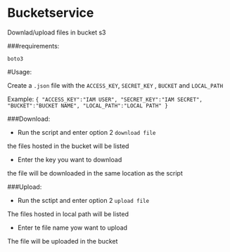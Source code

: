 # Bucketservice
Downlad/upload files in bucket s3

###requirements:

`boto3`

#Usage:

Create a `.json` file with the `ACCESS_KEY`, `SECRET_KEY` , `BUCKET` and `LOCAL_PATH`

Example:
``{
"ACCESS_KEY":"IAM USER",
"SECRET_KEY":"IAM SECRET",
"BUCKET":"BUCKET NAME",
"LOCAL_PATH":"LOCAL PATH"
}``
 
###Download:

- Run the script and enter option 2 `download file`

the files hosted in the bucket will be listed

- Enter the key you want to download

the file will be downloaded in the same location as the script

###Upload:

- Run the sctipt and enter option 2 `upload file`

The files hosted in local path will be listed

- Enter te file name yow want to upload

The file will be uploaded in the bucket 


